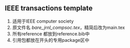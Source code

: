 ##  IEEE transactions template

1. 适用于IEEE computer society
2. 原文件名 *bare_jrnl_compsoc.tex*，精简后改为main.tex
3. 所有reference 都放到reference.bib中
4. 引用包都放在开头的专用package区中